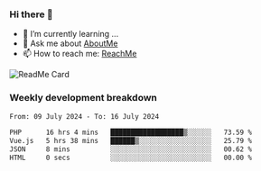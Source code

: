 ### Hi there 👋

- 🌱 I’m currently learning ...
- 💬 Ask me about [AboutMe](https://www.itzcy.com/about)
- 📫 How to reach me: [ReachMe](https://www.itzcy.com/about)

![ReadMe Card](https://github-readme-stats-ten-gilt.vercel.app/api?username=SuperChenYun&show_icons=true&title_color=fff&icon_color=79ff97&text_color=9f9f9f&bg_color=151515&hide_border=true)

### Weekly development breakdown
<!--START_SECTION:waka-->

```txt
From: 09 July 2024 - To: 16 July 2024

PHP      16 hrs 4 mins   ██████████████████▒░░░░░░   73.59 %
Vue.js   5 hrs 38 mins   ██████▒░░░░░░░░░░░░░░░░░░   25.79 %
JSON     8 mins          ░░░░░░░░░░░░░░░░░░░░░░░░░   00.62 %
HTML     0 secs          ░░░░░░░░░░░░░░░░░░░░░░░░░   00.00 %
```

<!--END_SECTION:waka-->
